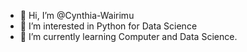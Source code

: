 - 👋 Hi, I’m @Cynthia-Wairimu
- 👀 I’m interested in Python for Data Science
- 🌱 I’m currently learning Computer and Data Science.